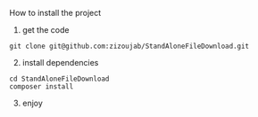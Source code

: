 How to install the project
1. get the code
```
git clone git@github.com:zizoujab/StandAloneFileDownload.git
```
2. install dependencies
```
cd StandAloneFileDownload
composer install
```
3. enjoy